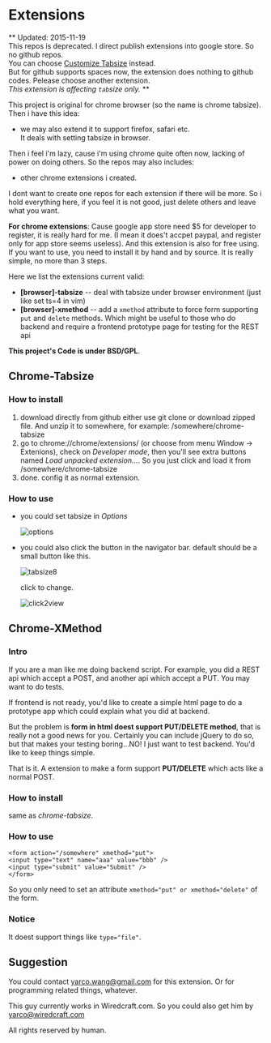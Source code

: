 Extensions
===========
** Updated: 2015-11-19  
This repos is deprecated. I direct publish extensions into google store. So no github repos.  
You can choose [Customize Tabsize](https://chrome.google.com/webstore/detail/customize-tabsize/idgdldceinafnbjkfmdphkogjfafpjhp) instead.  
But for github supports spaces now, the extension does nothing to github codes. Pelease choose another extension.  
_This extension is affecting `tab`size only._
**

This project is original for chrome browser (so the name is chrome tabsize). Then i have this idea:

* we may also extend it to support firefox, safari etc.  
It deals with setting tabsize in browser.

Then i feel i'm lazy, cause i'm using chrome quite often now, lacking of power on doing others.
So the repos may also includes:

* other chrome extensions i created.

I dont want to create one repos for each extension if there will be more. So i hold everything here, if you feel it is not good, just delete others and leave what you want.

**For chrome extensions**: Cause google app store need $5 for developer to register, it is really hard for me. (I mean it does't accpet paypal, and register only for app store seems useless). And this extension is also for free using. If you want to use, you need to install it by hand and by source. It is really simple, no more than 3 steps.

Here we list the extensions current valid:

* **[browser]-tabsize** -- deal with tabsize under browser environment (just like set ts=4 in vim)
* **[browser]-xmethod** -- add a `xmethod` attribute to force form supporting `put` and `delete` methods. Which might be useful to those who do backend and require a frontend prototype page for testing for the REST api

**This project's Code is under BSD/GPL**.

Chrome-Tabsize
--------------
### How to install

1. download directly from github either use git clone or download zipped file. And unzip it to somewhere, for example: /somewhere/chrome-tabsize
2. go to chrome://chrome/extensions/ (or choose from menu Window -> Extenions), check on _Developer mode_, then you'll see extra buttons named _Load unpacked extension…_. So you just click and load it from /somewhere/chrome-tabsize
3. done. config it as normal extension. 

### How to use

* you could set tabsize in _Options_
	
	![options]
	
	
* you could also click the button in the navigator bar. default should be a small button like this.

	![tabsize8]

	click to change.

	![click2view]

Chrome-XMethod
--------------
### Intro
If you are a man like me doing backend script. For example, you did a REST api which accept a POST, and another api which accept a PUT. You may want to do tests.

If frontend is not ready, you'd like to create a simple html page to do a prototype app which could explain what you did at backend.

But the problem is **form in html doest support PUT/DELETE method**, that is really not a good news for you. Certainly you can include jQuery to do so, but that makes your testing boring…NO! I just want to test backend. You'd like to keep things simple.

That is it. A extension to make a form support **PUT/DELETE** which acts like a normal POST.

### How to install
same as _chrome-tabsize_.

### How to use
```
<form action="/somewhere" xmethod="put">
<input type="text" name="aaa" value="bbb" />
<input type="submit" value="Submit" />
</form>
```
So you only need to set an attribute `xmethod="put" or xmethod="delete"` of the form.

### Notice
It doest support things like `type="file"`.

Suggestion
-----------
You could contact <yarco.wang@gmail.com> for this extension.
Or for programming related things, whatever.

This guy currently works in Wiredcraft.com. So you could also get him by <yarco@wiredcraft.com>

All rights reserved by human.

[options]:https://raw.github.com/yarcowang/chrome-tabsize/master/chrome-tabsize/options.png "options"
[tabsize8]:https://raw.github.com/yarcowang/chrome-tabsize/master/chrome-tabsize/tabsize8.png "set tabsize=8"
[click2view]:https://raw.github.com/yarcowang/chrome-tabsize/master/chrome-tabsize/click2view.png "click to change"
